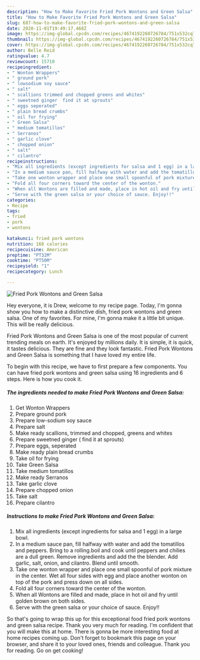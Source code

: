 ```yaml
---
description: "How to Make Favorite Fried Pork Wontons and Green Salsa"
title: "How to Make Favorite Fried Pork Wontons and Green Salsa"
slug: 687-how-to-make-favorite-fried-pork-wontons-and-green-salsa
date: 2020-11-01T19:49:17.468Z
image: https://img-global.cpcdn.com/recipes/4674192260726784/751x532cq70/fried-pork-wontons-and-green-salsa-recipe-main-photo.jpg
thumbnail: https://img-global.cpcdn.com/recipes/4674192260726784/751x532cq70/fried-pork-wontons-and-green-salsa-recipe-main-photo.jpg
cover: https://img-global.cpcdn.com/recipes/4674192260726784/751x532cq70/fried-pork-wontons-and-green-salsa-recipe-main-photo.jpg
author: Belle Reid
ratingvalue: 4.7
reviewcount: 15710
recipeingredient:
- " Wonton Wrappers"
- " ground pork"
- " lowsodium soy sauce"
- " salt"
- " scallions trimmed and chopped greens and whites"
- " sweetned ginger  find it at sprouts"
- " eggs seperated"
- " plain bread crumbs"
- " oil for frying"
- " Green Salsa"
- " medium tomatillos"
- " Serranos"
- " garlic clove"
- " chopped onion"
- " salt"
- " cilantro"
recipeinstructions:
- "Mix all ingredients (except ingredients for salsa and 1 egg) in a large bowl."
- "In a medium sauce pan, fill halfway with water and add the tomatillos and peppers. Bring to a rolling.boil and cook until peppers and chilies are a dull green. Remove ingredients and add the the blender. Add garlic, salt, onion, and cilantro. Blend until smooth."
- "Take one wonton wrapper and place one small spoonful of pork mixture in the center. Wet all four sides with egg and place another wonton on top of the pork and press down on all sides."
- "Fold all four corners toward the center of the wonton."
- "When all Wontons are filled and made, place in hot oil and fry until golden brown on both sides."
- "Serve with the green salsa or your choice of sauce. Enjoy!!"
categories:
- Recipe
tags:
- fried
- pork
- wontons

katakunci: fried pork wontons 
nutrition: 168 calories
recipecuisine: American
preptime: "PT32M"
cooktime: "PT50M"
recipeyield: "1"
recipecategory: Lunch

---
```



![Fried Pork Wontons and Green Salsa](https://img-global.cpcdn.com/recipes/4674192260726784/751x532cq70/fried-pork-wontons-and-green-salsa-recipe-main-photo.jpg)

Hey everyone, it is Drew, welcome to my recipe page. Today, I'm gonna show you how to make a distinctive dish, fried pork wontons and green salsa. One of my favorites. For mine, I'm gonna make it a little bit unique. This will be really delicious.

Fried Pork Wontons and Green Salsa is one of the most popular of current trending meals on earth. It's enjoyed by millions daily. It is simple, it is quick, it tastes delicious. They are fine and they look fantastic. Fried Pork Wontons and Green Salsa is something that I have loved my entire life.




To begin with this recipe, we have to first prepare a few components. You can have fried pork wontons and green salsa using 16 ingredients and 6 steps. Here is how you cook it.

<!--inarticleads1-->

##### The ingredients needed to make Fried Pork Wontons and Green Salsa:

1. Get  Wonton Wrappers
1. Prepare  ground pork
1. Prepare  low-sodium soy sauce
1. Prepare  salt
1. Make ready  scallions, trimmed and chopped, greens and whites
1. Prepare  sweetned ginger ( find it at sprouts)
1. Prepare  eggs, seperated
1. Make ready  plain bread crumbs
1. Take  oil for frying
1. Take  Green Salsa
1. Take  medium tomatillos
1. Make ready  Serranos
1. Take  garlic clove
1. Prepare  chopped onion
1. Take  salt
1. Prepare  cilantro




<!--inarticleads2-->

##### Instructions to make Fried Pork Wontons and Green Salsa:

1. Mix all ingredients (except ingredients for salsa and 1 egg) in a large bowl.
1. In a medium sauce pan, fill halfway with water and add the tomatillos and peppers. Bring to a rolling.boil and cook until peppers and chilies are a dull green. Remove ingredients and add the the blender. Add garlic, salt, onion, and cilantro. Blend until smooth.
1. Take one wonton wrapper and place one small spoonful of pork mixture in the center. Wet all four sides with egg and place another wonton on top of the pork and press down on all sides.
1. Fold all four corners toward the center of the wonton.
1. When all Wontons are filled and made, place in hot oil and fry until golden brown on both sides.
1. Serve with the green salsa or your choice of sauce. Enjoy!!




So that's going to wrap this up for this exceptional food fried pork wontons and green salsa recipe. Thank you very much for reading. I'm confident that you will make this at home. There is gonna be more interesting food at home recipes coming up. Don't forget to bookmark this page on your browser, and share it to your loved ones, friends and colleague. Thank you for reading. Go on get cooking!
